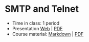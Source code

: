 # SMTP and Telnet

- Time in class: 1 period
- Presentation
  [Web](https://heig-vd-dai-course.github.io/heig-vd-dai-course/11-smtp-and-telnet/)
  |
  [PDF](https://heig-vd-dai-course.github.io/heig-vd-dai-course/11-smtp-and-telnet/11-smtp-and-telnet-presentation.pdf)<!-- | [Video (in French)]() -->
- Course material: [Markdown](./COURSE_MATERIAL.md) |
  [PDF](https://heig-vd-dai-course.github.io/heig-vd-dai-course/11-smtp-and-telnet/11-smtp-and-telnet-course-material.pdf)
